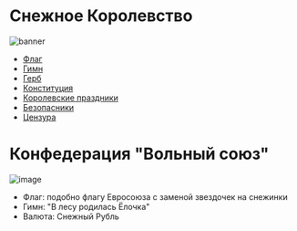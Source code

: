 # Снежное Королевство

![banner](https://user-images.githubusercontent.com/186131/161445886-85ead304-c806-4690-9858-766b2e15f045.jpeg)


* [Флаг](https://whitebluewhite.info/)
* [Гимн](https://www.youtube.com/watch?v=qu0rYbwNp_w)
* [Герб](gerb.png)
* [Конституция](constitution.md)
* [Королевские праздники](holidays.md)
* [Безопасники](boris-grebenshikov.md)
* [Цензура](roskomnadzor.md)

# Конфедерация "Вольный союз"

![image](https://user-images.githubusercontent.com/186131/161508953-dcdef6a1-523e-4b25-8b03-946fa85ad47b.png)

* Флаг: подобно флагу Евросоюза с заменой звездочек на снежинки
* Гимн: "В лесу родилась Ёлочка"
* Валюта: Снежный Рубль
